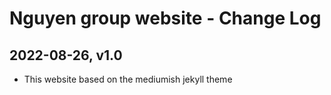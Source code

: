 # Nguyen group website - Change Log

## 2022-08-26, v1.0
- This website based on the mediumish jekyll theme
